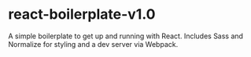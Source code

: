 # react-boilerplate-v1.0
A simple boilerplate to get up and running with React. Includes Sass and Normalize for styling and a dev server via Webpack.
